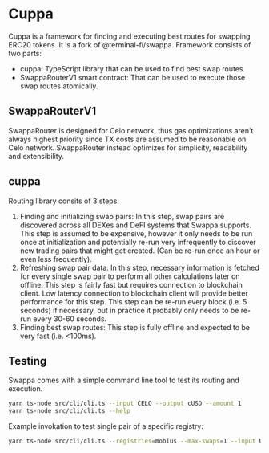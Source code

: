 # Cuppa

Cuppa is a framework for finding and executing best routes for swapping ERC20 tokens. It is a fork of @terminal-fi/swappa. Framework consists of two parts:

- cuppa: TypeScript library that can be used to find best swap routes.
- SwappaRouterV1 smart contract: That can be used to execute those swap routes atomically.

## SwappaRouterV1

SwappaRouter is designed for Celo network, thus gas optimizations aren't always highest priority since TX costs are
assumed to be reasonable on Celo network. SwappaRouter instead optimizes for simplicity, readability and extensibility.

## cuppa

Routing library consits of 3 steps:

1. Finding and initializing swap pairs: In this step, swap pairs are discovered across all DEXes and DeFI systems that Swappa supports. This step is assumed to be expensive, however it only needs to be run once at initialization and potentially re-run very infrequently to discover new trading pairs that might get created. (Can be re-run once an hour or even less frequently).
2. Refreshing swap pair data: In this step, necessary information is fetched for every single swap pair to perform all other calculations later on offline. This step is fairly fast but requires connection to blockchain client. Low latency connection to blockchain client will provide better performance for this step. This step can be re-run every block (i.e. 5 seconds) if necessary, but in practice it probably only needs to be re-run every 30-60 seconds.
3. Finding best swap routes: This step is fully offline and expected to be very fast (i.e. <100ms).

## Testing

Swappa comes with a simple command line tool to test its routing and execution.

```sh
yarn ts-node src/cli/cli.ts --input CELO --output cUSD --amount 1
yarn ts-node src/cli/cli.ts --help
```

Example invokation to test single pair of a specific registry:

```sh
yarn ts-node src/cli/cli.ts --registries=mobius --max-swaps=1 --input USDC --output cUSD --amount 1337
```
